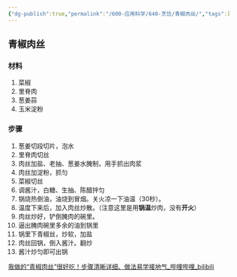 ```yaml
---
{"dg-publish":true,"permalink":"/600-应用科学/640-烹饪/青椒肉丝/","tags":["生活/烹饪/炒菜"],"noteIcon":""}
---
```


## 青椒肉丝
### 材料
1. 菜椒
2. 里脊肉
3. 葱姜蒜
4. 玉米淀粉
### 步骤
1. 葱姜切段切片，泡水
2. 里脊肉切丝
3. 肉丝加盐、老抽、葱姜水腌制，用手抓出肉浆
4. 肉丝加淀粉，抓匀
5. 菜椒切丝
6. 调酱汁，白糖、生抽、陈醋拌匀
7. 锅烧热倒油，油烧到冒烟。关火凉一下油温（30秒）。
8. 温度下来后，加入肉丝炒散。（注意这里是用**锅温**炒肉，没有**开火**）
9. 肉丝炒好，铲倒腌肉的碗里。
10. 逼出腌肉碗里多余的油到锅里
11. 锅里下青椒丝，炒软，加盐
12. 肉丝回锅，倒入酱汁。翻炒
13. 酱汁炒匀即可出锅

[我做的“青椒肉丝”很好吃！步骤清晰详细、做法易学接地气_哔哩哔哩_bilibili](https://www.bilibili.com/video/BV1xS4y167Qe)